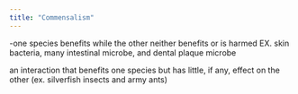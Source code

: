 ```yaml
---
title: "Commensalism"
---
```

-one species benefits while the other neither benefits or is harmed
EX. skin bacteria, many intestinal microbe, and dental plaque microbe

an interaction that benefits one species but has little, if any, effect on the other (ex. silverfish insects and army ants)

